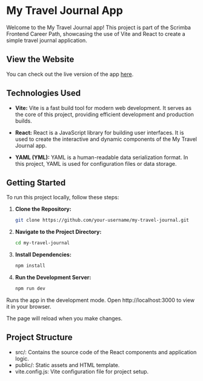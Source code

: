 # My Travel Journal App

Welcome to the My Travel Journal app! This project is part of the Scrimba Frontend Career Path, showcasing the use of Vite and React to create a simple travel journal application.

## View the Website

You can check out the live version of the app [here](https://rawi2115.github.io/My-Travel-Journal/).

## Technologies Used

- **Vite:** Vite is a fast build tool for modern web development. It serves as the core of this project, providing efficient development and production builds.

- **React:** React is a JavaScript library for building user interfaces. It is used to create the interactive and dynamic components of the My Travel Journal app.

- **YAML (YML):** YAML is a human-readable data serialization format. In this project, YAML is used for configuration files or data storage.

## Getting Started

To run this project locally, follow these steps:

1. **Clone the Repository:**
   ```bash
   git clone https://github.com/your-username/my-travel-journal.git
2. **Navigate to the Project Directory:**
   ```bash
   cd my-travel-journal
3. **Install Dependencies:**
   ```bash
   npm install
4. **Run the Development Server:**
   ```bash
   npm run dev
Runs the app in the development mode.
Open http://localhost:3000 to view it in your browser.

The page will reload when you make changes.


## Project Structure
* src/: Contains the source code of the React components and application logic.
* public/: Static assets and HTML template.
* vite.config.js: Vite configuration file for project setup.
